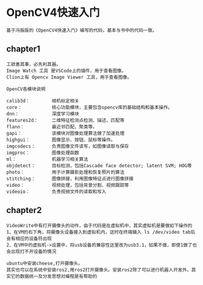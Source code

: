 # OpenCV4快速入门

    基于冯振版的《OpenCV4快速入门》编写的代码，基本与书中的代码一致。

## chapter1

    工欲善其事，必先利其器。
    Image Watch 工具 是VSCode上的插件，用于查看图像。
    Clion上有 Opencv Image Viewer 工具，用于查看图像。

    OpenCV各模块说明
    
    calib3d：        相机标定相关
    core：           核心功能模块，主要包含opencv库的基础结构和基本操作。
    dnn：            深度学习模块
    features2d：     二维特征检测点检测、描述、匹配等
    flann：          最近邻匹配、聚类等。
    gapi：           该模块对图像处理算法做了加速处理
    highgui：        图像显示、按钮、鼠标等操作。
    imgcodecs：      负责图像文件读写，如图像读取与保存
    imgproc：        图像处理函数
    ml：             机器学习相关算法
    objdetect：      目标检测，包括Cascade face detector; latent SVM; HOG等
    photo：          用于计算摄影处理和恢复照片的算法
    stitching：      图像拼接，利用图像特征点进行图像拼接
    video：          视频处理，包括背景分割、视频跟踪等
    videoio：        负责视频文件的读取和写入

## chapter2

    VideoWrite中有打开摄像头的动作，由于代码是在虚拟机中，其实虚拟机是要做如下操作的
    1、在VM的右下角，将摄像头设备接入到虚拟机内，这时在终端输入 ls /dev/video tab后会有相应的设备符出现
    2、在VM中的虚拟机->设置中，将usb设备的兼容性这里改为usb3.1，如果不做，即使1做了也会出现打不开设备的情况

    ubuntu中安装cheese,打开摄像头。
    其实也可以在系统中安装ros2,用ros2打开摄像头。安装ros2除了可以进行机器人开发外，其实它的数据统一及分发思想对编程是有帮助的